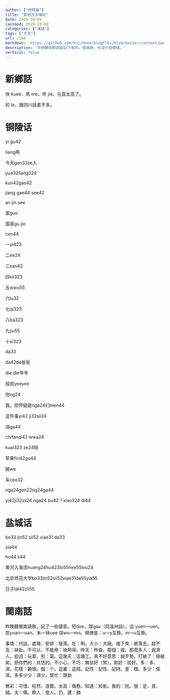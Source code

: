 ```yaml
---
author: ["柯棋瀚"]
title: "其他方言璅紀"
date: 2019-10-09
lastmod: 2019-10-09
categories: ["漢語"]
tags: ["方言"]
url: /184
markdown: 'https://github.com/kujihhoe/blogflex/blob/master/content/post/184其他方言.md'
description: '平時聽同學說話記下來的，很瑣碎，也沒什麼價値。'
vertical: false
---
```


# 新鄕話

快 kuee，馬 me，件 jie。元音太高了。

的 le，跟四川話差不多。

# 铜陵话

yi gu42

 liang两

今天gen33ze入

yue32liang324

kun42gao42

jiang gae44 see42

an jin see

家guo

国家gu jio

cen44

一yi423

二ee24

三san42

四sii323

五wwu55

六lu32

七qi323

八ba323

九jiu55

十si323

da33

da42da爸爸

die die爷爷

叔叔yeeyee

你ng24

我。但怀疑是nga24们men44

这件事yi42 ji32sii24

讲ga44

chifanqi42 wwa24

kuai323 ze24轻

苹果fin42gu44

碗we

车cee32

nga24gen22ng24ga44

yi42ji32sii24  nga24 bu42？xiao324 di44

# 盐城话

bo33 jin52 sii52 viae31 da33

yia44

ho44 li44

黄河入海流huang24hu423lo55hee55lvu24

北京师范大学bo33jin52sii52viae31da55yia55

日子lat42zii55

# 閩南話

昨晚聽閩南語歌，記了一些讀音。短doe，厚gau（同溫州話）。运  yuen—uen。怨yuan—uan。未—袂uee 误wu—mo。規律是：u—y互換，m—u互換。

事情：代誌。處理、安排：發落。在：咧。大小：大細。接下來：紲落去。趕不及：袂赴。不可以、不能用：袂用得。昨天：昨昏。那個：彼。那麼多人：遐濟人。𨑨迌：玩耍。別：莫。這幾天：這幾工。真不好意思：誠歹勢。打破了：摃破矣。把你們的：共恁的。不小心，不巧：無拄好（煞）。剛好：拄好。多：多、濟。花樣：齣頭。個：个。這裏：這搭。記性：記性、記持。差：䆀。多少：偌濟。多多少少：濟少。幫忙：贊助

無彩：可惜、枉然、浪費。太高：傷懸。知道：知影。我的：阮。很：足、真、誠。太：傷。欺人：食人。仍、還：猶
